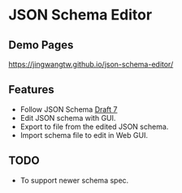 # JSON Schema Editor

## Demo Pages
https://jingwangtw.github.io/json-schema-editor/

## Features
* Follow JSON Schema [Draft 7](https://json-schema.org/specification-links.html#draft-7)
* Edit JSON schema with GUI.
* Export to file from the edited JSON schema.
* Import schema file to edit in Web GUI.

## TODO
* To support newer schema spec.